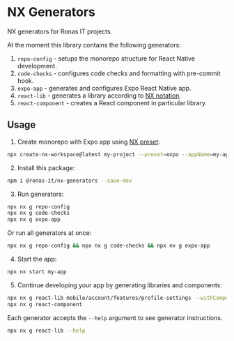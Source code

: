 # NX Generators

NX generators for Ronas IT projects.

At the moment this library contains the following generators:

1. `repo-config` - setups the monorepo structure for React Native development.
2. `code-checks` - configures code checks and formatting with pre-commit hook.
3. `expo-app` - generates and configures Expo React Native app.
4. `react-lib` - generates a library according to [NX notation](https://nx.dev/concepts/more-concepts/applications-and-libraries).
5. `react-component` - creates a React component in particular library.

## Usage

1. Create monorepo with Expo app using [NX preset](https://nx.dev/nx-api/expo):

```sh
npx create-nx-workspace@latest my-project --preset=expo --appName=my-app --e2eTestRunner=none --ci=skip
```

2. Install this package:

```sh
npm i @ronas-it/nx-generators --save-dev
```

3. Run generators:

```sh
npx nx g repo-config
npx nx g code-checks
npx nx g expo-app
```

Or run all generators at once:

```sh
npx nx g repo-config && npx nx g code-checks && npx nx g expo-app
```

4. Start the app:

```sh
npx nx start my-app
```

5. Continue developing your app by generating libraries and components:

```sh
npx nx g react-lib mobile/account/features/profile-settings --withComponent
npx nx g react-component
```

Each generator accepts the `--help` argument to see generator instructions.

```sh
npx nx g react-lib --help
```
